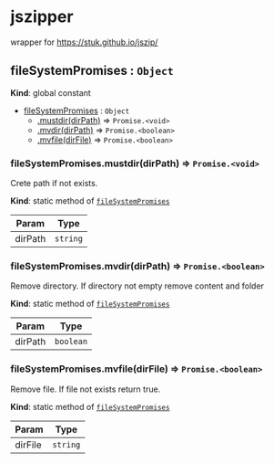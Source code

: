 # jszipper
wrapper for https://stuk.github.io/jszip/
<a name="fileSystemPromises"></a>

## fileSystemPromises : <code>Object</code>
**Kind**: global constant

* [fileSystemPromises](#fileSystemPromises) : <code>Object</code>
    * [.mustdir(dirPath)](#fileSystemPromises.mustdir) ⇒ <code>Promise.&lt;void&gt;</code>
    * [.mvdir(dirPath)](#fileSystemPromises.mvdir) ⇒ <code>Promise.&lt;boolean&gt;</code>
    * [.mvfile(dirFile)](#fileSystemPromises.mvfile) ⇒ <code>Promise.&lt;boolean&gt;</code>

<a name="fileSystemPromises.mustdir"></a>

### fileSystemPromises.mustdir(dirPath) ⇒ <code>Promise.&lt;void&gt;</code>
Crete path if not exists.

**Kind**: static method of [<code>fileSystemPromises</code>](#fileSystemPromises)

| Param | Type |
| --- | --- |
| dirPath | <code>string</code> |

<a name="fileSystemPromises.mvdir"></a>

### fileSystemPromises.mvdir(dirPath) ⇒ <code>Promise.&lt;boolean&gt;</code>
Remove directory. If directory not empty remove content and folder

**Kind**: static method of [<code>fileSystemPromises</code>](#fileSystemPromises)

| Param | Type |
| --- | --- |
| dirPath | <code>boolean</code> |

<a name="fileSystemPromises.mvfile"></a>

### fileSystemPromises.mvfile(dirFile) ⇒ <code>Promise.&lt;boolean&gt;</code>
Remove file. If file not exists return true.

**Kind**: static method of [<code>fileSystemPromises</code>](#fileSystemPromises)

| Param | Type |
| --- | --- |
| dirFile | <code>string</code> |
